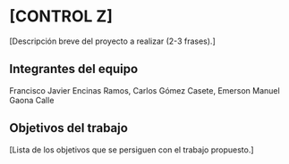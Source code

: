 # [CONTROL Z]

[Descripción breve del proyecto a realizar (2-3 frases).]

## Integrantes del equipo
Francisco Javier Encinas Ramos, Carlos Gómez Casete, Emerson Manuel Gaona Calle

## Objetivos del trabajo

[Lista de los objetivos que se persiguen con el trabajo propuesto.]
